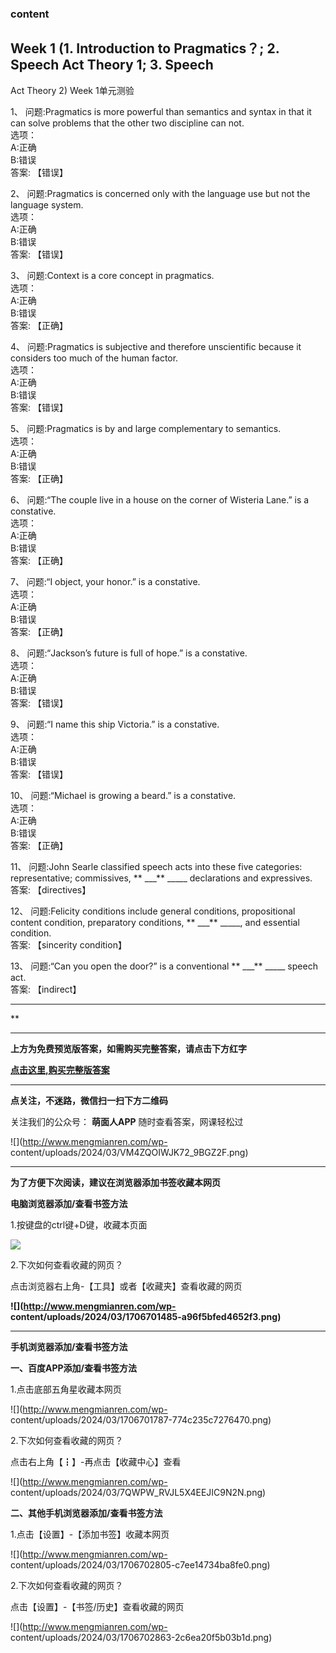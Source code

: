 ### content

## Week 1 (1. Introduction to Pragmatics？; 2. Speech Act Theory 1; 3. Speech
Act Theory 2) Week 1单元测验

1、 问题:Pragmatics is more powerful than semantics and syntax in that it can
solve problems that the other two discipline can not.  
选项：  
A:正确  
B:错误  
答案: 【错误】  

2、 问题:Pragmatics is concerned only with the language use but not the language
system.  
选项：  
A:正确  
B:错误  
答案: 【错误】

3、 问题:Context is a core concept in pragmatics.  
选项：  
A:正确  
B:错误  
答案: 【正确】

4、 问题:Pragmatics is subjective and therefore unscientific because it considers
too much of the human factor.  
选项：  
A:正确  
B:错误  
答案: 【错误】

5、 问题:Pragmatics is by and large complementary to semantics.  
选项：  
A:正确  
B:错误  
答案: 【正确】

6、 问题:“The couple live in a house on the corner of Wisteria Lane.” is a
constative.  
选项：  
A:正确  
B:错误  
答案: 【正确】

7、 问题:“I object, your honor.” is a constative.  
选项：  
A:正确  
B:错误  
答案: 【正确】

8、 问题:“Jackson’s future is full of hope.” is a constative.  
选项：  
A:正确  
B:错误  
答案: 【错误】

9、 问题:“I name this ship Victoria.” is a constative.  
选项：  
A:正确  
B:错误  
答案: 【错误】

10、 问题:“Michael is growing a beard.” is a constative.  
选项：  
A:正确  
B:错误  
答案: 【正确】

11、 问题:John Searle classified speech acts into these five categories:
representative; commissives,  ** ___** _____ declarations and expressives.  
答案: 【directives】

12、 问题:Felicity conditions include general conditions, propositional content
condition, preparatory conditions,  ** ___** _____, and essential condition.  
答案: 【sincerity condition】

13、 问题:“Can you open the door?” is a conventional  ** ___** _____ speech act.  
答案: 【indirect】

* * *

**

* * *

**上方为免费预览版答案，如需购买完整答案，请点击下方红字**

[**点击这里,购买完整版答案**](http://mooc.mengmianren.com/mooc/57296.html)

* * *

**点关注，不迷路，微信扫一扫下方二维码**

关注我们的公众号： **萌面人APP** 随时查看答案，网课轻松过

![](http://www.mengmianren.com/wp-
content/uploads/2024/03/VM4ZQOIWJK72_9BGZ2F.png)

* * *

**为了方便下次阅读，建议在浏览器添加书签收藏本网页**

**电脑浏览器添加/查看书签方法**

1.按键盘的ctrl键+D键，收藏本页面

![](http://www.mengmianren.com/wp-content/uploads/2024/03/AF9T_JKKHAJN.png)

2.下次如何查看收藏的网页？

点击浏览器右上角-【工具】或者【收藏夹】查看收藏的网页

**![](http://www.mengmianren.com/wp-
content/uploads/2024/03/1706701485-a96f5bfed4652f3.png)**

* * *

**手机浏览器添加/查看书签方法**

**一、百度APP添加/查看书签方法**

1.点击底部五角星收藏本网页

![](http://www.mengmianren.com/wp-
content/uploads/2024/03/1706701787-774c235c7276470.png)

2.下次如何查看收藏的网页？

点击右上角【┇】-再点击【收藏中心】查看

![](http://www.mengmianren.com/wp-
content/uploads/2024/03/7QWPW_RVJL5X4EEJIC9N2N.png)

**二、其他手机浏览器添加/查看书签方法**

1.点击【设置】-【添加书签】收藏本网页

![](http://www.mengmianren.com/wp-
content/uploads/2024/03/1706702805-c7ee14734ba8fe0.png)

2.下次如何查看收藏的网页？

点击【设置】-【书签/历史】查看收藏的网页

![](http://www.mengmianren.com/wp-
content/uploads/2024/03/1706702863-2c6ea20f5b03b1d.png)

